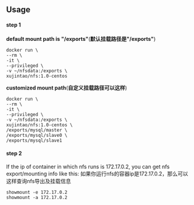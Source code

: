 ## Usage

#### step 1
**default mount path is "/exports"**(**默认挂载路径是"/exports"**)
```
docker run \
--rm \
-it \
--privileged \
-v ~/nfsdata:/exports \
xujintao/nfs:1.0-centos
```
**customized mount path**(**自定义挂载路径可以这样**)
```
docker run \
--rm \
-it \
--privileged \
-v ~/nfsdata:/exports \
xujintao/nfs:1.0-centos \
/exports/mysql/master \
/exports/mysql/slave0 \
/exports/mysql/slave1
```

#### step 2
If the ip of container in which nfs runs is 172.17.0.2, you can get nfs export/mounting info like this:
如果你运行nfs的容器ip是172.17.0.2，那么可以这样查询nfs导出及挂载信息
```
showmount -e 172.17.0.2
showmount -a 172.17.0.2
```
